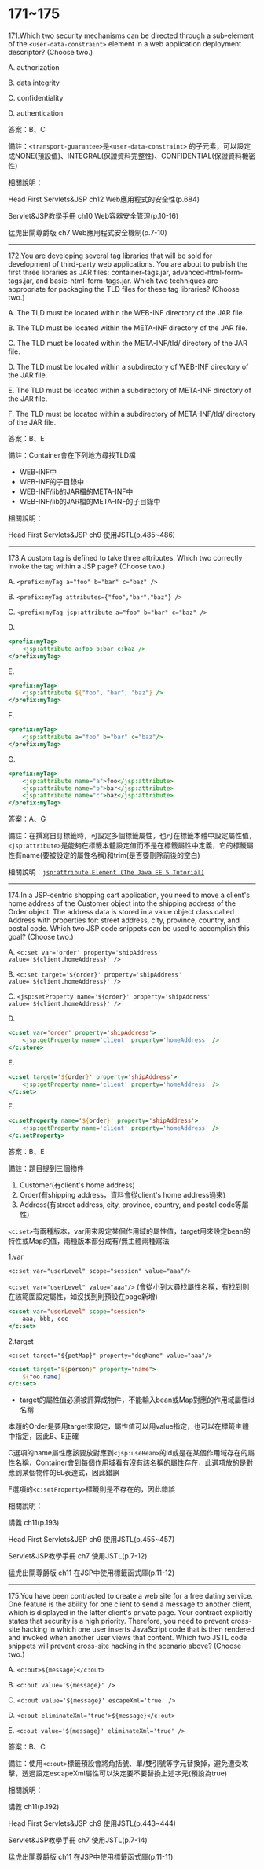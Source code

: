 171~175
========================

171.Which two security mechanisms can be directed through a sub-element of the `<user-data-constraint>` element in a web application deployment descriptor? (Choose two.)

A.   authorization 

B.   data integrity 

C.   confidentiality 

D.   authentication

答案：B、C

備註：`<transport-guarantee>`是`<user-data-constraint>` 的子元素，可以設定成NONE(預設值)、INTEGRAL(保證資料完整性)、CONFIDENTIAL(保證資料機密性)

相關說明：

Head First Servlets&JSP ch12 Web應用程式的安全性(p.684)

Servlet&JSP教學手冊 ch10 Web容器安全管理(p.10-16)

猛虎出閘尊爵版 ch7 Web應用程式安全機制(p.7-10)


---
172.You are developing several tag libraries that will be sold for development of third-party web applications. You are about to publish the first three libraries as JAR files: container-tags.jar, advanced-html-form-tags.jar, and basic-html-form-tags.jar. Which two techniques are appropriate for packaging the TLD files for these tag libraries?  (Choose two.)

A.   The TLD must be located within the WEB-INF directory of the JAR file. 

B.   The TLD must be located within the META-INF directory of the JAR file. 

C.   The TLD must be located within the META-INF/tld/ directory of the JAR file. 

D.   The TLD must be located within a subdirectory of WEB-INF directory of the JAR file. 

E.   The TLD must be located within a subdirectory of META-INF directory of the JAR file. 

F.   The TLD must be located within a subdirectory of META-INF/tld/ directory of the JAR file.

答案：B、E

備註：Container會在下列地方尋找TLD檔

* WEB-INF中
* WEB-INF的子目錄中
* WEB-INF/lib的JAR檔的META-INF中
* WEB-INF/lib的JAR檔的META-INF的子目錄中

相關說明：

Head First Servlets&JSP ch9 使用JSTL(p.485~486)

---
173.A custom tag is defined to take three attributes. Which two correctly invoke the tag within a JSP page? (Choose two.)

A.   `<prefix:myTag a="foo" b="bar" c="baz" />`

B.   `<prefix:myTag attributes={"foo","bar","baz"} />`

C.   `<prefix:myTag jsp:attribute a="foo" b="bar" c="baz" />` 

D.   

```jsp
<prefix:myTag> 
	<jsp:attribute a:foo b:bar c:baz /> 
</prefix:myTag> 
```

E.   

```jsp
<prefix:myTag> 
	<jsp:attribute ${"foo", "bar", "baz"} /> 
</prefix:myTag> 
```

F.   

```jsp
<prefix:myTag> 
	<jsp:attribute a="foo" b="bar" c="baz"/> 
</prefix:myTag> 
```

G.   

```jsp
<prefix:myTag> 
	<jsp:attribute name="a">foo</jsp:attribute>
	<jsp:attribute name="b">bar</jsp:attribute> 
	<jsp:attribute name="c">baz</jsp:attribute> 
</prefix:myTag>
```

答案：A、G

備註：在撰寫自訂標籤時，可設定多個標籤屬性，也可在標籤本體中設定屬性值，`<jsp:attribute>`是能夠在標籤本體設定值而不是在標籤屬性中定義，它的標籤屬性有name(要被設定的屬性名稱)和trim(是否要刪除前後的空白)

相關說明：[`jsp:attribute Element (The Java EE 5 Tutorial)`](https://docs.oracle.com/cd/E19159-01/819-3669/bnalv/index.html)

---
174.In a JSP-centric shopping cart application, you need to move a client's home address of the Customer object into the shipping address of the Order object. The address data is stored in a value object class called Address with properties for: street address, city, province, country, and postal code. Which two JSP code snippets can be used to accomplish this goal?  (Choose two.)

A.   `<c:set var='order' property='shipAddress' value='${client.homeAddress}' /> `

B.   `<c:set target='${order}' property='shipAddress' value='${client.homeAddress}' /> `

C.   `<jsp:setProperty name='${order}' property='shipAddress' value='${client.homeAddress}' /> `

D.   

```jsp
<c:set var='order' property='shipAddress'> 
	<jsp:getProperty name='client' property='homeAddress' /> 
</c:store> 
```

E.   

```jsp
<c:set target='${order}' property='shipAddress'> 
	<jsp:getProperty name='client' property='homeAddress' /> 
</c:set> 
```

F.   

```jsp
<c:setProperty name='${order}' property='shipAddress'>
	<jsp:getProperty name='client' property='homeAddress' /> 
</c:setProperty>
```

答案：B、E

備註：題目提到三個物件

1. Customer(有client's home address)
2. Order(有shipping address，資料會從client's home address過來)
3. Address(有street address, city, province, country, and postal code等屬性)

`<c:set>`有兩種版本，var用來設定某個作用域的屬性值，target用來設定bean的特性或Map的值，兩種版本都分成有/無主體兩種寫法

1.var

`<c:set var="userLevel" scope="session" value="aaa"/>`

`<c:set var="userLevel" value="aaa"/>` (會從小到大尋找屬性名稱，有找到則在該範圍設定屬性，如沒找到則預設在page新增)

```jsp
<c:set var="userLevel" scope="session">
	aaa, bbb, ccc
</c:set>
```

2.target

`<c:set target="${petMap}" property="dogNane" value="aaa"/>`

```jsp
<c:set target="${person}" property="name">
	${foo.name}
</c:set>
```

* target的屬性值必須被評算成物件，不能輸入bean或Map對應的作用域屬性id名稱

本題的Order是要用target來設定，屬性值可以用value指定，也可以在標籤主體中指定，因此B、E正確

C選項的name屬性應該要放對應到`<jsp:useBean>`的id或是在某個作用域存在的屬性名稱，Container會到每個作用域看有沒有該名稱的屬性存在，此選項放的是對應到某個物件的EL表達式，因此錯誤

F選項的`<c:setProperty>`標籤則是不存在的，因此錯誤

相關說明：

講義 ch11(p.193)

Head First Servlets&JSP ch9 使用JSTL(p.455~457)

Servlet&JSP教學手冊 ch7 使用JSTL(p.7-12)

猛虎出閘尊爵版 ch11 在JSP中使用標籤函式庫(p.11-12)


---
175.You have been contracted to create a web site for a free dating service. One feature is the ability for one client to send a message to another client, which is displayed in the latter client's private page. Your contract explicitly states that security is a high priority. Therefore, you need to prevent cross-site hacking in which one user inserts JavaScript code that is then rendered and invoked when another user views that content. Which two JSTL code snippets will prevent cross-site hacking in the scenario above?  (Choose two.)

A.   `<c:out>${message}</c:out>` 

B.   `<c:out value='${message}' /> `

C.   `<c:out value='${message}' escapeXml='true' />` 

D.   `<c:out eliminateXml='true'>${message}</c:out>` 

E.   `<c:out value='${message}' eliminateXml='true' />`

答案：B、C

備註：使用`<c:out>`標籤預設會將角括號、單/雙引號等字元替換掉，避免遭受攻擊，透過設定escapeXml屬性可以決定要不要替換上述字元(預設為true)

相關說明：

講義 ch11(p.192)

Head First Servlets&JSP ch9 使用JSTL(p.443~444)

Servlet&JSP教學手冊 ch7 使用JSTL(p.7-14)

猛虎出閘尊爵版 ch11 在JSP中使用標籤函式庫(p.11-11)


